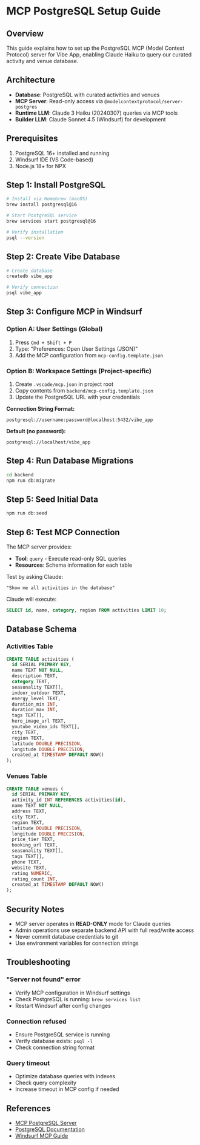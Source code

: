 # MCP PostgreSQL Setup Guide

## Overview
This guide explains how to set up the PostgreSQL MCP (Model Context Protocol) server for Vibe App, enabling Claude Haiku to query our curated activity and venue database.

## Architecture
- **Database**: PostgreSQL with curated activities and venues
- **MCP Server**: Read-only access via `@modelcontextprotocol/server-postgres`
- **Runtime LLM**: Claude 3 Haiku (20240307) queries via MCP tools
- **Builder LLM**: Claude Sonnet 4.5 (Windsurf) for development

## Prerequisites
1. PostgreSQL 16+ installed and running
2. Windsurf IDE (VS Code-based)
3. Node.js 18+ for NPX

## Step 1: Install PostgreSQL

```bash
# Install via Homebrew (macOS)
brew install postgresql@16

# Start PostgreSQL service
brew services start postgresql@16

# Verify installation
psql --version
```

## Step 2: Create Vibe Database

```bash
# Create database
createdb vibe_app

# Verify connection
psql vibe_app
```

## Step 3: Configure MCP in Windsurf

### Option A: User Settings (Global)
1. Press `Cmd + Shift + P`
2. Type: "Preferences: Open User Settings (JSON)"
3. Add the MCP configuration from `mcp-config.template.json`

### Option B: Workspace Settings (Project-specific)
1. Create `.vscode/mcp.json` in project root
2. Copy contents from `backend/mcp-config.template.json`
3. Update the PostgreSQL URL with your credentials

**Connection String Format:**
```
postgresql://username:password@localhost:5432/vibe_app
```

**Default (no password):**
```
postgresql://localhost/vibe_app
```

## Step 4: Run Database Migrations

```bash
cd backend
npm run db:migrate
```

## Step 5: Seed Initial Data

```bash
npm run db:seed
```

## Step 6: Test MCP Connection

The MCP server provides:
- **Tool**: `query` - Execute read-only SQL queries
- **Resources**: Schema information for each table

Test by asking Claude:
```
"Show me all activities in the database"
```

Claude will execute:
```sql
SELECT id, name, category, region FROM activities LIMIT 10;
```

## Database Schema

### Activities Table
```sql
CREATE TABLE activities (
  id SERIAL PRIMARY KEY,
  name TEXT NOT NULL,
  description TEXT,
  category TEXT,
  seasonality TEXT[],
  indoor_outdoor TEXT,
  energy_level TEXT,
  duration_min INT,
  duration_max INT,
  tags TEXT[],
  hero_image_url TEXT,
  youtube_video_ids TEXT[],
  city TEXT,
  region TEXT,
  latitude DOUBLE PRECISION,
  longitude DOUBLE PRECISION,
  created_at TIMESTAMP DEFAULT NOW()
);
```

### Venues Table
```sql
CREATE TABLE venues (
  id SERIAL PRIMARY KEY,
  activity_id INT REFERENCES activities(id),
  name TEXT NOT NULL,
  address TEXT,
  city TEXT,
  region TEXT,
  latitude DOUBLE PRECISION,
  longitude DOUBLE PRECISION,
  price_tier TEXT,
  booking_url TEXT,
  seasonality TEXT[],
  tags TEXT[],
  phone TEXT,
  website TEXT,
  rating NUMERIC,
  rating_count INT,
  created_at TIMESTAMP DEFAULT NOW()
);
```

## Security Notes
- MCP server operates in **READ-ONLY** mode for Claude queries
- Admin operations use separate backend API with full read/write access
- Never commit database credentials to git
- Use environment variables for connection strings

## Troubleshooting

### "Server not found" error
- Verify MCP configuration in Windsurf settings
- Check PostgreSQL is running: `brew services list`
- Restart Windsurf after config changes

### Connection refused
- Ensure PostgreSQL service is running
- Verify database exists: `psql -l`
- Check connection string format

### Query timeout
- Optimize database queries with indexes
- Check query complexity
- Increase timeout in MCP config if needed

## References
- [MCP PostgreSQL Server](https://github.com/modelcontextprotocol/servers/tree/main/src/postgres)
- [PostgreSQL Documentation](https://www.postgresql.org/docs/)
- [Windsurf MCP Guide](https://docs.windsurf.ai/mcp)
